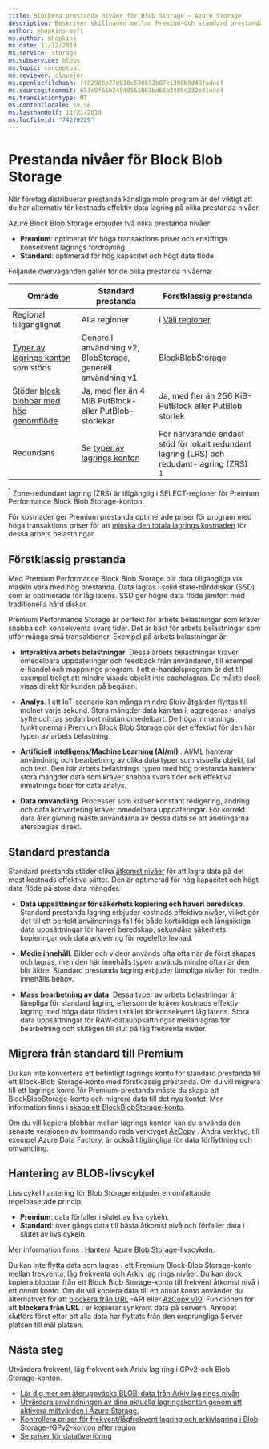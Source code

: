 ```yaml
---
title: Blockera prestanda nivåer för Blob Storage – Azure Storage
description: Beskriver skillnaden mellan Premium-och standard prestanda nivåer för Azure Block Blob Storage.
author: mhopkins-msft
ms.author: mhopkins
ms.date: 11/12/2019
ms.service: storage
ms.subservice: blobs
ms.topic: conceptual
ms.reviewer: clausjor
ms.openlocfilehash: ff82986b27d038c536872b07e1308b0d48fadaef
ms.sourcegitcommit: 653e9f61b24940561061bd65b2486e232e41ead4
ms.translationtype: MT
ms.contentlocale: sv-SE
ms.lasthandoff: 11/21/2019
ms.locfileid: "74270229"
---
```

# <a name="performance-tiers-for-block-blob-storage"></a>Prestanda nivåer för Block Blob Storage

När företag distribuerar prestanda känsliga moln program är det viktigt att du har alternativ för kostnads effektiv data lagring på olika prestanda nivåer.

Azure Block Blob Storage erbjuder två olika prestanda nivåer:

- **Premium**: optimerat för höga transaktions priser och ensiffriga konsekvent lagrings fördröjning
- **Standard**: optimerad för hög kapacitet och högt data flöde

Följande överväganden gäller för de olika prestanda nivåerna:

| Område |Standard prestanda  |Förstklassig prestanda  |
|---------|---------|---------|
|Regional tillgänglighet     |   Alla regioner      | I [Välj regioner](https://azure.microsoft.com/global-infrastructure/services/?products=storage)       |
|[Typer av lagrings konton](../common/storage-account-overview.md#types-of-storage-accounts) som stöds     |     Generell användning v2, BlobStorage, generell användning v1    |    BlockBlobStorage     |
|Stöder [block blobbar med hög genomflöde](https://azure.microsoft.com/blog/high-throughput-with-azure-blob-storage/)     |    Ja, med fler än 4 MiB PutBlock-eller PutBlob-storlekar     |    Ja, med fler än 256 KiB-PutBlock eller PutBlob storlek    |
|Redundans     |     Se [typer av lagrings konton](../common/storage-account-overview.md#types-of-storage-accounts)   |  För närvarande endast stöd för lokalt redundant lagring (LRS) och redudant-lagring (ZRS)<div role="complementary" aria-labelledby="zone-redundant-storage"><sup>1</sup></div>     |

<div id="zone-redundant-storage"><sup>1</sup> Zone-redundant lagring (ZRS) är tillgänglig i SELECT-regioner för Premium Performance Block Blob Storage-konton.</div>

För kostnader ger Premium prestanda optimerade priser för program med höga transaktions priser för att [minska den totala lagrings kostnaden](https://azure.microsoft.com/blog/reducing-overall-storage-costs-with-azure-premium-blob-storage/) för dessa arbets belastningar.

## <a name="premium-performance"></a>Förstklassig prestanda

Med Premium Performance Block Blob Storage blir data tillgängliga via maskin vara med hög prestanda. Data lagras i solid state-hårddiskar (SSD) som är optimerade för låg latens. SSD ger högre data flöde jämfört med traditionella hård diskar.

Premium Performance Storage är perfekt för arbets belastningar som kräver snabba och konsekventa svars tider. Det är bäst för arbets belastningar som utför många små transaktioner. Exempel på arbets belastningar är:

- **Interaktiva arbets belastningar**. Dessa arbets belastningar kräver omedelbara uppdateringar och feedback från användaren, till exempel e-handel och mappnings program. I ett e-handelsprogram är det till exempel troligt att mindre visade objekt inte cachelagras. De måste dock visas direkt för kunden på begäran.

- **Analys**. I ett IoT-scenario kan många mindre Skriv åtgärder flyttas till molnet varje sekund. Stora mängder data kan tas i, aggregeras i analys syfte och tas sedan bort nästan omedelbart. De höga inmatnings funktionerna i Premium Block Blob Storage gör det effektivt för den här typen av arbets belastning.

- **Artificiell intelligens/Machine Learning (AI/ml)** . AI/ML hanterar användning och bearbetning av olika data typer som visuella objekt, tal och text. Den här arbets belastnings typen med hög prestanda hanterar stora mängder data som kräver snabba svars tider och effektiva inmatnings tider för data analys.

- **Data omvandling**. Processer som kräver konstant redigering, ändring och data konvertering kräver omedelbara uppdateringar. För korrekt data åter givning måste användarna av dessa data se att ändringarna återspeglas direkt.

## <a name="standard-performance"></a>Standard prestanda

Standard prestanda stöder olika [åtkomst nivåer](storage-blob-storage-tiers.md) för att lagra data på det mest kostnads effektiva sättet. Den är optimerad för hög kapacitet och högt data flöde på stora data mängder.

- **Data uppsättningar för säkerhets kopiering och haveri beredskap**. Standard prestanda lagring erbjuder kostnads effektiva nivåer, vilket gör det till ett perfekt användnings fall för både kortsiktiga och långsiktiga data uppsättningar för haveri beredskap, sekundära säkerhets kopieringar och data arkivering för regelefterlevnad.

- **Medie innehåll**. Bilder och videor används ofta ofta när de först skapas och lagras, men den här innehålls typen används mindre ofta när den blir äldre. Standard prestanda lagring erbjuder lämpliga nivåer för medie innehålls behov. 

- **Mass bearbetning av data**. Dessa typer av arbets belastningar är lämpliga för standard lagring eftersom de kräver kostnads effektiv lagring med höga data flöden i stället för konsekvent låg latens. Stora data uppsättningar för RAW-datauppsättningar mellanlagras för bearbetning och slutligen till slut på låg frekventa nivåer.

## <a name="migrate-from-standard-to-premium"></a>Migrera från standard till Premium

Du kan inte konvertera ett befintligt lagrings konto för standard prestanda till ett Block-Blob Storage-konto med förstklassig prestanda. Om du vill migrera till ett lagrings konto för Premium-prestanda måste du skapa ett BlockBlobStorage-konto och migrera data till det nya kontot. Mer information finns i [skapa ett BlockBlobStorage-konto](storage-blob-create-account-block-blob.md).

Om du vill kopiera blobbar mellan lagrings konton kan du använda den senaste versionen av kommando rads verktyget [AzCopy](../common/storage-use-azcopy-blobs.md) . Andra verktyg, till exempel Azure Data Factory, är också tillgängliga för data förflyttning och omvandling.

## <a name="blob-lifecycle-management"></a>Hantering av BLOB-livscykel

Livs cykel hantering för Blob Storage erbjuder en omfattande, regelbaserade princip:

- **Premium**: data förfaller i slutet av livs cykeln.
- **Standard**: över gångs data till bästa åtkomst nivå och förfaller data i slutet av livs cykeln.

Mer information finns i [Hantera Azure Blob Storage-livscykeln](storage-lifecycle-management-concepts.md).

Du kan inte flytta data som lagras i ett Premium Block-Blob Storage-konto mellan frekventa, låg frekventa och Arkiv lag rings nivåer. Du kan dock kopiera blobbar från ett Block Blob Storage-konto till frekvent åtkomst nivå i ett *annat* konto. Om du vill kopiera data till ett annat konto använder du alternativet för att [blockera från URL](/rest/api/storageservices/put-block-from-url) -API eller [AzCopy v10](../common/storage-use-azcopy-v10.md). Funktionen för att **blockera från URL** : er kopierar synkront data på servern. Anropet slutförs först efter att alla data har flyttats från den ursprungliga Server platsen till mål platsen.

## <a name="next-steps"></a>Nästa steg

Utvärdera frekvent, låg frekvent och Arkiv lag ring i GPv2-och Blob Storage-konton.

- [Lär dig mer om återuppväcks BLOB-data från Arkiv lag rings nivån](storage-blob-rehydration.md)
- [Utvärdera användningen av dina aktuella lagringskonton genom att aktivera mätvärden i Azure Storage.](../common/storage-enable-and-view-metrics.md)
- [Kontrollera priser för frekvent/lågfrekvent lagring och arkivlagring i Blob Storage-/GPv2-konton efter region](https://azure.microsoft.com/pricing/details/storage/)
- [Se priser för dataöverföring](https://azure.microsoft.com/pricing/details/data-transfers/)
